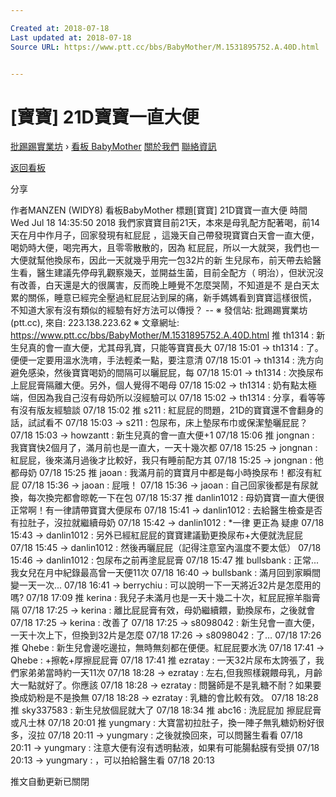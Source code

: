 ```yaml
---

Created at: 2018-07-18
Last updated at: 2018-07-18
Source URL: https://www.ptt.cc/bbs/BabyMother/M.1531895752.A.40D.html


---
```


# [寶寶] 21D寶寶一直大便


[批踢踢實業坊](https://www.ptt.cc/bbs/) › [看板 BabyMother](https://www.ptt.cc/bbs/BabyMother/index.html) [關於我們](https://www.ptt.cc/about.html) [聯絡資訊](https://www.ptt.cc/contact.html)

[返回看板](https://www.ptt.cc/bbs/BabyMother/index.html)

分享

作者MANZEN (WIDY8)
看板BabyMother
標題\[寶寶\] 21D寶寶一直大便
時間Wed Jul 18 14:35:50 2018
我們家寶寶目前21天，本來是母乳配方配著喝，前14天在月中作月子，回家發現有紅屁屁 ，這幾天自己帶發現寶寶白天會一直大便，喝奶時大便，喝完再大，且零零散散的，因為 紅屁屁，所以一大就哭，我們也一大便就幫他換尿布，因此一天就幾乎用完一包32片的新 生兒尿布，前天帶去給醫生看，醫生建議先停母乳觀察幾天，並開益生菌，目前全配方（ 明治），但狀況沒有改善，白天還是大的很厲害，反而晚上睡覺不怎麼哭鬧，不知道是不 是白天太累的關係，睡意已經完全壓過紅屁屁沾到屎的痛，新手媽媽看到寶寶這樣很慌， 不知道大家有沒有類似的經驗有好方法可以傳授？ -- ※ 發信站: 批踢踢實業坊(ptt.cc), 來自: 223.138.223.62 ※ 文章網址: <https://www.ptt.cc/bbs/BabyMother/M.1531895752.A.40D.html>
推 th1314 : 新生兒真的會一直大便，尤其母乳寶，只能等寶寶長大 07/18 15:01
→ th1314 : 了。便便一定要用溫水洗唷，手法輕柔一點，要注意清 07/18 15:01
→ th1314 : 洗方向避免感染，然後寶寶喝奶的間隔可以曬屁屁，每 07/18 15:01
→ th1314 : 次換尿布上屁屁膏隔離大便。另外，個人覺得不喝母 07/18 15:02
→ th1314 : 奶有點太極端，但因為我自己沒有母奶所以沒經驗可以 07/18 15:02
→ th1314 : 分享，看等等有沒有版友經驗談 07/18 15:02
推 s211 : 紅屁屁的問題，21D的寶寶還不會翻身的話，試試看不 07/18 15:03
→ s211 : 包尿布，床上墊尿布巾或保潔墊曬屁屁？ 07/18 15:03
→ howzantt : 新生兒真的會一直大便+1 07/18 15:06
推 jongnan : 我寶寶快2個月了，滿月前也是一直大，一天十幾次都 07/18 15:25
→ jongnan : 紅屁屁，後來滿月過後才比較好，我只有睡前配方其 07/18 15:25
→ jongnan : 他都母奶 07/18 15:25
推 jaoan : 我滿月前的寶寶月中都是每小時換尿布！都沒有紅屁 07/18 15:36
→ jaoan : 屁哦！ 07/18 15:36
→ jaoan : 自己回家後都是有尿就換，每次換完都會晾乾一下在包 07/18 15:37
推 danlin1012 : 母奶寶寶一直大便很正常啊！有一律請帶寶寶大便尿布 07/18 15:41
→ danlin1012 : 去給醫生檢查是否有拉肚子，沒拉就繼續母奶 07/18 15:42
→ danlin1012 : \*一律 更正為 疑慮 07/18 15:43
→ danlin1012 : 另外已經紅屁屁的寶寶建議勤更換尿布+大便就洗屁屁 07/18 15:45
→ danlin1012 : 然後再曬屁屁（記得注意室內溫度不要太低） 07/18 15:46
→ danlin1012 : 包尿布之前再塗屁屁膏 07/18 15:47
推 bullsbank : 正常...我女兒在月中紀錄最高曾一天便11次 07/18 16:40
→ bullsbank : 滿月回到家瞬間變一天一次... 07/18 16:41
→ berrychiu : 可以說明一下一天將近32片是怎麼用的嗎? 07/18 17:09
推 kerina : 我兒子未滿月也是一天十幾二十次，紅屁屁擦羊脂膏隔 07/18 17:25
→ kerina : 離比屁屁膏有效，母奶繼續餵，勤換尿布，之後就會 07/18 17:25
→ kerina : 改善了 07/18 17:25
→ s8098042 : 新生兒會一直大便，一天十次上下，但換到32片是怎麼 07/18 17:26
→ s8098042 : 了… 07/18 17:26
推 Qhebe : 新生兒會邊吃邊拉，無時無刻都在便便。紅屁屁要水洗 07/18 17:41
→ Qhebe : +擦乾+厚擦屁屁膏 07/18 17:41
推 ezratay : 一天32片尿布太誇張了，我們家弟弟當時約一天11次 07/18 18:28
→ ezratay : 左右,但我照樣親餵母乳，月齡大一點就好了。你應該 07/18 18:28
→ ezratay : 問醫師是不是乳糖不耐？如果要換成奶粉是不是換無 07/18 18:28
→ ezratay : 乳糖的會比較有效。 07/18 18:28
推 sky337583 : 新生兒放個屁就大了 07/18 18:34
推 abc16 : 洗屁屁加 擦屁屁膏或凡士林 07/18 20:01
推 yungmary : 大寶當初拉肚子，換一陣子無乳糖奶粉好很多，沒拉 07/18 20:11
→ yungmary : 之後就換回來，可以問醫生看看 07/18 20:11
→ yungmary : 注意大便有沒有透明黏液，如果有可能腸黏膜有受損 07/18 20:13
→ yungmary : ，可以拍給醫生看 07/18 20:13

推文自動更新已關閉

